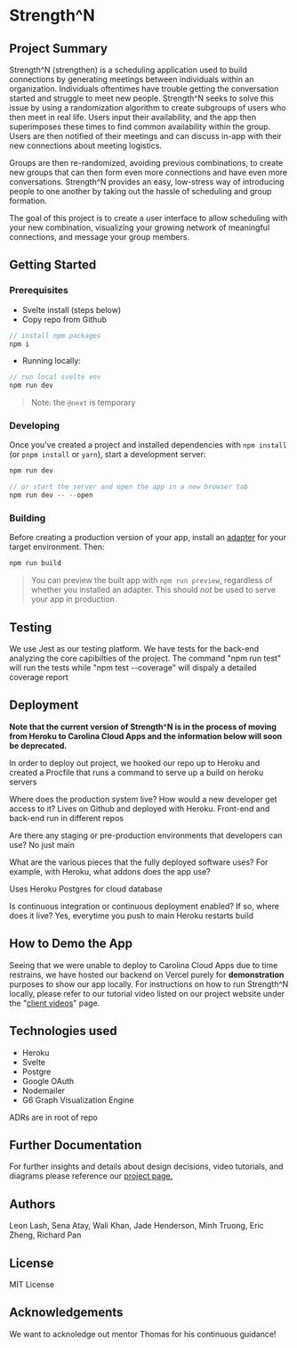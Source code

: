 # Strength^N

## Project Summary

Strength^N (strengthen) is a scheduling application used to build connections by generating meetings between individuals within an organization. Individuals oftentimes have trouble getting the conversation started and struggle to meet new people. Strength^N seeks to solve this issue by using a randomization algorithm to create subgroups of users who then meet in real life. Users input their availability, and the app then superimposes these times to find common availability within the group. Users are then notified of their meetings and can discuss in-app with their new connections about meeting logistics.

Groups are then re-randomized, avoiding previous combinations, to create new groups that can then form even more connections and have even more conversations. Strength^N provides an easy, low-stress way of introducing people to one another by taking out the hassle of scheduling and group formation.

The goal of this project is to create a user interface to allow scheduling with your new combination, visualizing your growing network of meaningful connections, and message your group members.

## Getting Started

### Prerequisites

- Svelte install (steps below)
- Copy repo from Github

```javascript
// install npm packages
npm i

```

- Running locally:

```javascript
// run local svelte env
npm run dev

```

> Note: the `@next` is temporary

### Developing

Once you've created a project and installed dependencies with `npm install` (or `pnpm install` or `yarn`), start a development server:

```javascript
npm run dev

// or start the server and open the app in a new browser tab
npm run dev -- --open
```

### Building

Before creating a production version of your app, install an [adapter](https://kit.svelte.dev/docs#adapters) for your target environment. Then:

```bash
npm run build
```

> You can preview the built app with `npm run preview`, regardless of whether you installed an adapter. This should _not_ be used to serve your app in production.

## Testing

We use Jest as our testing platform. We have tests for the back-end analyzing the core capibilties of the project. The command "npm run test" will run the tests while "npm test --coverage" will dispaly a detailed coverage report

## Deployment

**Note that the current version of Strength^N is in the process of moving from Heroku to Carolina Cloud Apps and the information below will soon be deprecated.** 

In order to deploy out project, we hooked our repo up to Heroku and created a Procfile that runs a command to serve up a build on heroku servers

Where does the production system live? How would a new developer get access to it? Lives on Github and deployed with Heroku. Front-end and back-end run in different repos

Are there any staging or pre-production environments that developers can use? No just main

What are the various pieces that the fully deployed software uses? For example, with Heroku, what addons does the app use?

Uses Heroku Postgres for cloud database

Is continuous integration or continuous deployment enabled? If so, where does it live?
Yes, everytime you push to main Heroku restarts build

## How to Demo the App

Seeing that we were unable to deploy to Carolina Cloud Apps due to time restrains, we have hosted our backend on Vercel purely for **demonstration** purposes to show our app locally. For instructions on how to run Strength^N locally, please refer to our tutorial video listed on our project website under the "[client videos](https://tarheels.live/comp523teamjrme/client-videos/)" page. 


## Technologies used

- Heroku
- Svelte
- Postgre
- Google OAuth
- Nodemailer
- G6 Graph Visualization Engine

ADRs are in root of repo

## Further Documentation 

For further insights and details about design decisions, video tutorials, and diagrams please reference our [project page.](https://tarheels.live/comp523teamjrme/) 


## Authors

Leon Lash,
Sena Atay,
Wali Khan,
Jade Henderson,
Minh Truong,
Eric Zheng,
Richard Pan

## License

MIT License

## Acknowledgements

We want to acknoledge out mentor Thomas for his continuous guidance!
